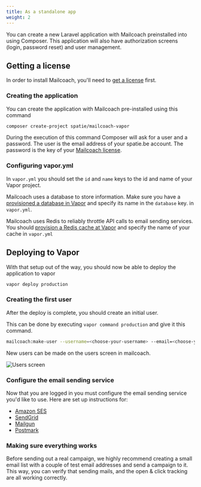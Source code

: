```yaml
---
title: As a standalone app
weight: 2
---
```


You can create a new Laravel application with Mailcoach preinstalled into using Composer. This application will also have authorization screens (login, password reset) and user management.

## Getting a license

In order to install Mailcoach, you'll need to [get a license](/docs/laravel-mailcoach/v4/general/getting-a-license) first.

### Creating the application

You can create the application with Mailcoach pre-installed using this command

```bash
composer create-project spatie/mailcoach-vapor
```

During the execution of this command Composer will ask for a user and a password. The user is the email address 
of your spatie.be account. The password is the key of your [Mailcoach license](/products/mailcoach).

### Configuring vapor.yml

In `vapor.yml` you should set the `id` and `name` keys to the id and name of your Vapor project.

Mailcoach uses a database to store information. Make sure you have a [provisioned a database in Vapor](https://docs.vapor.build/1.0/resources/databases.html#creating-databases) and specify its name in the `database` key. in `vapor.yml`.

Mailcoach uses Redis to reliably throttle API calls to email sending services.  You should [provision a Redis cache at Vapor](https://docs.vapor.build/1.0/resources/caches.html#creating-caches) and specify the name of your cache in `vapor.yml`

## Deploying to Vapor

With that setup out of the way, you should now be able to deploy the application to vapor

```bash
vapor deploy production
```

### Creating the first user

After the deploy is complete, you should create an initial user.

This can be done by executing `vapor command production` and give it this command.

```bash
mailcoach:make-user --username=<choose-your-username> --email=<choose-your-email>  --password=<choose-your-password> 
```

New users can be made on the users screen in mailcoach.

![Users screen](/docs/laravel-mailcoach/v4/images/getting-started/users.png)

### Configure the email sending service

Now that you are logged in you must configure the email sending service you'd like to use. Here are set up instructions for:

- [Amazon SES](/docs/laravel-mailcoach/v4/configuring-mail-providers/amazon-ses)
- [SendGrid](/docs/laravel-mailcoach/v4/configuring-mail-providers/sendgrid)
- [Mailgun](/docs/laravel-mailcoach/v4/configuring-mail-providers/mailgun)
- [Postmark](/docs/laravel-mailcoach/v4/configuring-mail-providers/postmark)

### Making sure everything works

Before sending out a real campaign, we highly recommend creating a small email list with a couple of test email addresses and send a campaign to it. This way, you can verify that sending mails, and the open & click tracking are all working correctly.
